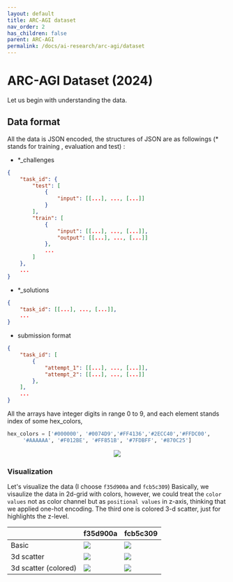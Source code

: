 ```yaml
---
layout: default
title: ARC-AGI dataset
nav_order: 2
has_children: false
parent: ARC-AGI
permalink: /docs/ai-research/arc-agi/dataset
---
```


# ARC-AGI Dataset (2024)

Let us begin with understanding the data.

## Data format

All the data is JSON encoded, the structures of JSON are as followings (* stands for training , evaluation and test) :

- *_challenges
```json
{
    "task_id": {
        "test": [
            {
                "input": [[...], ..., [...]]
            }
        ],
        "train": [
            {
                "input": [[...], ..., [...]],
                "output": [[...], ..., [...]]
            },
            ...
        ]
    }, 
    ...
}
```

- *_solutions
```json
{
    "task_id": [[...], ..., [...]],
    ...
}
```

- submission format
```json
{
    "task_id": [
        {
            "attempt_1": [[...], ..., [...]],
            "attempt_2": [[...], ..., [...]]
        },
    ],
    ...
}
```

All the arrays have integer digits in range 0 to 9, and each element stands index of some hex_colors,

```python
hex_colors = ['#000000', '#0074D9','#FF4136','#2ECC40','#FFDC00',
     '#AAAAAA', '#F012BE', '#FF851B', '#7FDBFF', '#870C25']
```

<p align="center">
  <img src="https://sangdo-han.github.io/docs/research/arc-agi/images/hex_colors.png">
</p>

### Visualization

Let's visualize the data (I choose `f35d900a` and `fcb5c309`)
Basically, we visaulize the data in 2d-grid with colors, however, we could treat the `color values` not as color channel but as `positional values` in z-axis, thinking that we applied one-hot encoding. The third one is colored 3-d scatter, just for highlights the z-level.

 &nbsp; | f35d900a | fcb5c309
|----|----|----|
Basic | <img src="https://sangdo-han.github.io/docs/research/arc-agi/images/f35d900a.png">| <img src="https://sangdo-han.github.io/docs/research/arc-agi/images/fcb5c309.png">
3d scatter| <img src="https://sangdo-han.github.io/docs/research/arc-agi/images/f35d900a_pointcloud.png"> | <img src="https://sangdo-han.github.io/docs/research/arc-agi/images/fcb5c309_pointcloud.png">
3d scatter (colored)| <img src="https://sangdo-han.github.io/docs/research/arc-agi/images/f35d900a_pointcloud_colored.png"> | <img src="https://sangdo-han.github.io/docs/research/arc-agi/images/fcb5c309_pointcloud_colored.png">

